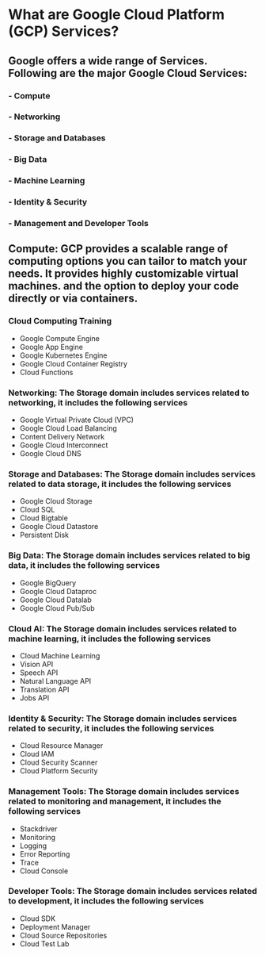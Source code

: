 # What are Google Cloud Platform (GCP) Services?
## Google offers a wide range of Services. Following are the major Google Cloud Services:

### - Compute
### - Networking
### - Storage and Databases
### - Big Data
### - Machine Learning
### - Identity & Security
### - Management and Developer Tools
 



## Compute: GCP provides a scalable range of computing options you can tailor to match your needs. It provides highly customizable virtual machines. and the option to deploy your code directly or via containers.

### Cloud Computing Training
- Google Compute Engine
- Google App Engine
- Google Kubernetes Engine
- Google Cloud Container Registry
- Cloud Functions


### Networking: The Storage domain includes services related to networking, it includes the following services

- Google Virtual Private Cloud (VPC)
- Google Cloud Load Balancing
- Content Delivery Network
- Google Cloud Interconnect
- Google Cloud DNS


### Storage and Databases: The Storage domain includes services related to data storage, it includes the following services

- Google Cloud Storage
- Cloud SQL
- Cloud Bigtable
- Google Cloud Datastore
- Persistent Disk



### Big Data: The Storage domain includes services related to big data, it includes the following services

- Google BigQuery
- Google Cloud Dataproc
- Google Cloud Datalab
- Google Cloud Pub/Sub


### Cloud AI: The Storage domain includes services related to machine learning, it includes the following services

- Cloud Machine Learning
- Vision API
- Speech API
- Natural Language API
- Translation API
- Jobs API


### Identity & Security: The Storage domain includes services related to security, it includes the following services

- Cloud Resource Manager
- Cloud IAM
- Cloud Security Scanner
- Cloud Platform Security


### Management Tools: The Storage domain includes services related to monitoring and management, it includes the following services

- Stackdriver
- Monitoring
- Logging
- Error Reporting
- Trace
- Cloud Console


### Developer Tools: The Storage domain includes services related to development, it includes the following services

- Cloud SDK
- Deployment Manager
- Cloud Source Repositories
- Cloud Test Lab

